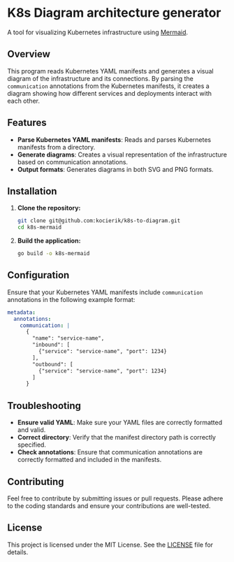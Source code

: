 # K8s Diagram architecture generator

A tool for visualizing Kubernetes infrastructure using [Mermaid](https://github.com/dreampuf/mermaid.go).

## Overview

This program reads Kubernetes YAML manifests and generates a visual diagram of the infrastructure and its connections. By parsing the `communication` annotations from the Kubernetes manifests, it creates a diagram showing how different services and deployments interact with each other.

## Features

- **Parse Kubernetes YAML manifests**: Reads and parses Kubernetes manifests from a directory.
- **Generate diagrams**: Creates a visual representation of the infrastructure based on communication annotations.
- **Output formats**: Generates diagrams in both SVG and PNG formats.

## Installation

1. **Clone the repository:**

    ```bash
    git clone git@github.com:kocierik/k8s-to-diagram.git
    cd k8s-mermaid
    ```

2. **Build the application:**

    ```bash
    go build -o k8s-mermaid
    ```

## Configuration

Ensure that your Kubernetes YAML manifests include `communication` annotations in the following example format:

```yaml
metadata:
  annotations:
    communication: |
      {
        "name": "service-name",
        "inbound": [
          {"service": "service-name", "port": 1234}
        ],
        "outbound": [
          {"service": "service-name", "port": 1234}
        ]
      }
```
## Troubleshooting
- **Ensure valid YAML**: Make sure your YAML files are correctly formatted and valid.
- **Correct directory**: Verify that the manifest directory path is correctly specified.
- **Check annotations**: Ensure that communication annotations are correctly formatted and included in the manifests.

## Contributing

Feel free to contribute by submitting issues or pull requests. Please adhere to the coding standards and ensure your contributions are well-tested.


## License

This project is licensed under the MIT License. See the [LICENSE](https://github.com/kocierik/k8s-to-diagram/blob/main/LICENSE) file for details.
